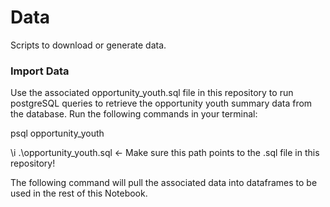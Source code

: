 # Data

Scripts to download or generate data.

### Import Data
Use the associated opportunity_youth.sql file in this repository to run postgreSQL queries to retrieve the opportunity youth summary data from the database. Run the following commands in your terminal:

psql opportunity_youth

\i .\opportunity_youth.sql <- Make sure this path points to the .sql file in this repository!

The following command will pull the associated data into dataframes to be used in the rest of this Notebook.